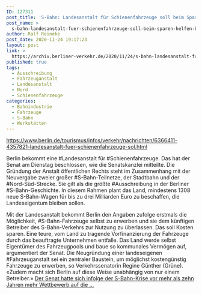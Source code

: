 ```yaml
---
ID: 127311
post_title: 'S-Bahn: Landesanstalt für Schienenfahrzeuge soll beim Sparen helfen Berlin bekommt eine Landesanstalt für Schienenfahrzeuge., aus Berlin.de'
post_name: >
  s-bahn-landesanstalt-fuer-schienenfahrzeuge-soll-beim-sparen-helfen-berlin-bekommt-eine-landesanstalt-fuer-schienenfahrzeuge-aus-berlin-de
author: Ralf Reineke
post_date: 2020-11-24 19:17:23
layout: post
link: >
  https://archiv.berliner-verkehr.de/2020/11/24/s-bahn-landesanstalt-fuer-schienenfahrzeuge-soll-beim-sparen-helfen-berlin-bekommt-eine-landesanstalt-fuer-schienenfahrzeuge-aus-berlin-de/
published: true
tags:
  - Ausschreibung
  - Fahrzeuganstalt
  - Landesanstalt
  - Nord
  - Schienenfahrzeuge
categories:
  - Bahnindustrie
  - Fahrzeuge
  - S-Bahn
  - Werkstätten
---
```

https://www.berlin.de/tourismus/infos/verkehr/nachrichten/6366411-4357821-landesanstalt-fuer-schienenfahrzeuge-sol.html

Berlin bekommt eine #Landesanstalt für #Schienenfahrzeuge. Das hat der Senat am Dienstag beschlossen, wie die Senatskanzlei mitteilte. Die Gründung der Anstalt öffentlichen Rechts steht im Zusammenhang mit der Neuvergabe zweier großer #S-Bahn-Teilnetze, der Stadtbahn und der #Nord-Süd-Strecke. Sie gilt als die größte #Ausschreibung in der Berliner #S-Bahn-Geschichte. In diesem Rahmen plant das Land, mindestens 1308 neue S-Bahn-Wagen für bis zu drei Milliarden Euro zu beschaffen, die Landeseigentum bleiben sollen.

Mit der Landesanstalt bekommt Berlin den Angaben zufolge erstmals die Möglichkeit, #S-Bahn-Fahrzeuge selbst zu erwerben und sie dem künftigen Betreiber des S-Bahn-Verkehrs zur Nutzung zu überlassen. Das soll Kosten sparen. Eine teure, vom Land zu tragende Vorfinanzierung der Fahrzeuge durch das beauftragte Unternehmen entfalle. Das Land werde selbst Eigentümer des Fahrzeugpools und baue so kommunales Vermögen auf, argumentiert der Senat.
Die Neugründung einer landeseigenen #Fahrzeuganstalt sei ein zentraler Baustein, um möglichst kostengünstig Fahrzeuge zu erwerben, so Verkehrssenatorin Regine Günther (Grüne). «Zudem macht sich Berlin auf diese Weise unabhängig von nur einem Betreiber.»
<a href="https://www.berlin.de/tourismus/infos/verkehr/nachrichten/6366411-4357821-landesanstalt-fuer-schienenfahrzeuge-sol.html">Der Senat hatte sich infolge der S-Bahn-Krise vor mehr als zehn Jahren mehr Wettbewerb auf die ...</a>